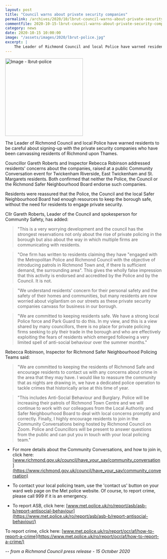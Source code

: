 ```yaml
---
layout: post
title: "Council warns about private security companies"
permalink: /archives/2020/10/lbrut-council-warns-about-private-security-companies.html
commentfile: 2020-10-15-lbrut-council-warns-about-private-security-companies
category: news
date: 2020-10-15 10:00:00
image: "/assets/images/2020/lbrut-police.jpg"
excerpt: |
    The Leader of Richmond Council and local Police have warned residents to be careful about signing-up with the private security companies who have been canvassing residents of Richmond upon Thames.
---
```

<a href="/assets/images/2020/lbrut-police.jpg" title="Click for a larger image"><img src="/assets/images/2020/lbrut-police-thumb.jpg" width="250" alt="Image - lbrut-police"  class="photo right"/></a>

The Leader of Richmond Council and local Police have warned residents to be careful about signing-up with the private security companies who have been canvassing residents of Richmond upon Thames.

Councillor Gareth Roberts and Inspector Rebecca Robinson addressed residents' concerns about the companies, raised at a public Community Conversation event for Twickenham Riverside, East Twickenham and St. Margarets residents. Both confirmed that neither the Police, the Council or the Richmond Safer Neighbourhood Board endorse such companies.

Residents were reassured that the Police, the Council and the local Safer Neighbourhood Board had enough resources to keep the borough safe, without the need for residents to engage private security.

Cllr Gareth Roberts, Leader of the Council and spokesperson for Community Safety, has added:

> "This is a very worrying development and the council has the strongest reservations not only about the rise of private policing in the borough but also about the way in which multiple firms are communicating with residents.

> "One firm has written to residents claiming they have "engaged with the Metropolitan Police and Richmond Council with the objective of introducing patrols in Richmond Town and, if there Is sufficient demand, the surrounding area". This gives the wholly false impression that this activity is endorsed and accredited by the Police and by the Council. It is not.

> "We understand residents' concern for their personal safety and the safety of their homes and communities, but many residents are now worried about vigilantism on our streets as these private security companies canvass for business in our borough.

> "We are committed to keeping residents safe. We have a strong local Police force and Park Guard to do this. In my view, and this is a view shared by many councillors, there is no place for private policing firms seeking to ply their trade in the borough and who are effectively exploiting the fears of residents which emerged following a very limited spell of anti-social behaviour over the summer months."

Rebecca Robinson, Inspector for Richmond Safer Neighbourhood Policing Teams said:

> "We are committed to keeping the residents of Richmond Safe and encourage residents to contact us with any concerns about crime in the area that they may have. I would like to reassure the community that as nights are drawing in, we have a dedicated police operation to tackle crimes that historically arise at this time of year.

> "This includes Anti-Social Behaviour and Burglary. Police will be increasing their patrols of Richmond Town Centre and we will continue to work with our colleagues from the Local Authority and Safer Neighbourhood Board to deal with local concerns promptly and correctly. Finally, I highly encourage residents to join in the Community Conversations being hosted by Richmond Council on Zoom. Police and Councillors will be present to answer questions from the public and can put you in touch with your local policing team."

- For more details about the Community Conversations, and how to join in, click here: [www.richmond.gov.uk/council/have_your_say/community_conversation](https://www.richmond.gov.uk/council/have_your_say/community_conversation)

- To contact your local policing team, use the 'contact us' button on your ward web page on the Met police website. Of course, to report crime, please call 999 if it is an emergency.

- To report ASB, click here: [www.met.police.uk/ro/report/asb/asb-b/report-antisocial-behaviour](https://www.met.police.uk/ro/report/asb/asb-b/report-antisocial-behaviour/)

To report crime, click here: [www.met.police.uk/ro/report/ocr/af/how-to-report-a-crime](https://www.met.police.uk/ro/report/ocr/af/how-to-report-a-crime/)


<cite>-- from a Richmond Council press release - 15 October 2020</cite>
